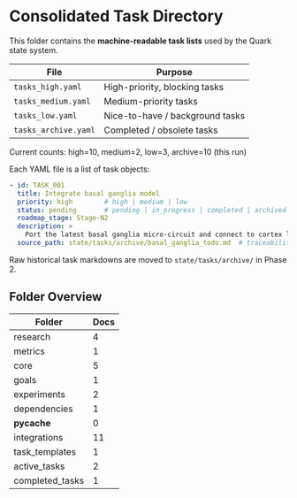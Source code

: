 # Consolidated Task Directory

This folder contains the **machine-readable task lists** used by the Quark state system.

| File | Purpose |
|------|---------|
| `tasks_high.yaml`   | High-priority, blocking tasks |
| `tasks_medium.yaml` | Medium-priority tasks |
| `tasks_low.yaml`    | Nice-to-have / background tasks |
| `tasks_archive.yaml`| Completed / obsolete tasks |

Current counts: high=10, medium=2, low=3, archive=10 (this run)

Each YAML file is a list of task objects:
```yaml
- id: TASK_001
  title: Integrate basal ganglia model
  priority: high        # high | medium | low
  status: pending       # pending | in_progress | completed | archived
  roadmap_stage: Stage-N2
  description: >
    Port the latest basal ganglia micro-circuit and connect to cortex layer 5 …
  source_path: state/tasks/archive/basal_ganglia_todo.md  # traceability
```

Raw historical task markdowns are moved to `state/tasks/archive/` in Phase 2.

## Folder Overview
| Folder | Docs |
|--------|------|
| research | 4 |
| metrics | 1 |
| core | 5 |
| goals | 1 |
| experiments | 2 |
| dependencies | 1 |
| __pycache__ | 0 |
| integrations | 11 |
| task_templates | 1 |
| active_tasks | 2 |
| completed_tasks | 1 |